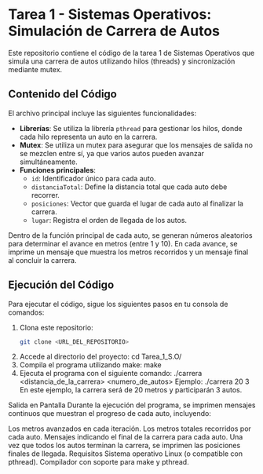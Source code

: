 # Tarea 1 - Sistemas Operativos: Simulación de Carrera de Autos

Este repositorio contiene el código de la tarea 1 de Sistemas Operativos que simula una carrera de autos utilizando hilos (threads) y sincronización mediante mutex.

## Contenido del Código

El archivo principal incluye las siguientes funcionalidades:

- **Librerías**: Se utiliza la librería `pthread` para gestionar los hilos, donde cada hilo representa un auto en la carrera.
- **Mutex**: Se utiliza un mutex para asegurar que los mensajes de salida no se mezclen entre sí, ya que varios autos pueden avanzar simultáneamente.
- **Funciones principales**:
  - `id`: Identificador único para cada auto.
  - `distanciaTotal`: Define la distancia total que cada auto debe recorrer.
  - `posiciones`: Vector que guarda el lugar de cada auto al finalizar la carrera.
  - `lugar`: Registra el orden de llegada de los autos.

Dentro de la función principal de cada auto, se generan números aleatorios para determinar el avance en metros (entre 1 y 10). En cada avance, se imprime un mensaje que muestra los metros recorridos y un mensaje final al concluir la carrera.

## Ejecución del Código

Para ejecutar el código, sigue los siguientes pasos en tu consola de comandos:

1. Clona este repositorio:
   ```bash
   git clone <URL_DEL_REPOSITORIO>
2. Accede al directorio del proyecto:
   cd Tarea_1_S.O/
3. Compila el programa utilizando make:
   make
4. Ejecuta el programa con el siguiente comando:
   ./carrera <distancia_de_la_carrera> <numero_de_autos>
Ejemplo:
./carrera 20 3
En este ejemplo, la carrera será de 20 metros y participarán 3 autos.

Salida en Pantalla
Durante la ejecución del programa, se imprimen mensajes continuos que muestran el progreso de cada auto, incluyendo:

Los metros avanzados en cada iteración.
Los metros totales recorridos por cada auto.
Mensajes indicando el final de la carrera para cada auto.
Una vez que todos los autos terminan la carrera, se imprimen las posiciones finales de llegada.
Requisitos
Sistema operativo Linux (o compatible con pthread).
Compilador con soporte para make y pthread.
